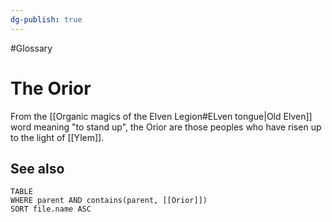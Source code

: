 ```yaml
---
dg-publish: true
---
```

#Glossary 
# The Orior

From the [[Organic magics of the Elven Legion#ELven tongue|Old Elven]] word meaning "to stand up", the Orior are those peoples who have risen up to the light of [[Ylem]].

## See also
```dataview
TABLE
WHERE parent AND contains(parent, [[Orior]])
SORT file.name ASC
```
